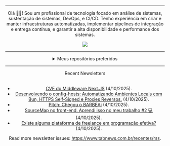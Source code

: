 <div align="center">
<hr>
<p>Olá 👋🏾! Sou um profissional de tecnologia focado em análise de sistemas, sustentação de sistemas, DevOps, e CI/CD. Tenho experiência em criar e manter infraestruturas automatizadas, implementar pipelines de integração e entrega contínua, e garantir a alta disponibilidade e performance dos sistemas.</p>
  <img src="https://media.giphy.com/media/yAGIvCiwPJn5C/giphy.gif">
<hr>
  <details>
  <summary>Meus repositórios preferidos</summary>
  <br />
  Alguns dos meus melhores repositórios:
  <br />
<br />
  <ul><li><a href=https://github.com/commitgeist/aluratube target="_blank" rel="noopener noreferrer">commitgeist/aluratube</a> (<b>0</b> ✨ and <b>0</b> 🍴): Aluratube - Desenvolvido durante a imersão React da Alura no final de 2022</li><li><a href=https://github.com/commitgeist/nlw-ia target="_blank" rel="noopener noreferrer">commitgeist/nlw-ia</a> (<b>0</b> ✨ and <b>0</b> 🍴): Projeto desenvolvido durante a NLW IA - Usando a API da OPENAI</li><li><a href=https://github.com/commitgeist/nlw-journey-ia target="_blank" rel="noopener noreferrer">commitgeist/nlw-journey-ia</a> (<b>0</b> ✨ and <b>0</b> 🍴): NLW IA - Agent de viagens usando python + langchain + GPT</li>
<li>More coming soon :).</li>
</ul>
  </details>
  <hr/>
    <summary>Recent Newsletters</summary>
  <br />
  <ul>
    <li><a href=https://www.tabnews.com.br/diogodevlou/cve-do-middleware-next-js target="_blank" rel="noopener noreferrer">CVE do Middleware Next.JS</a> (4/10/2025).</li><li><a href=https://www.tabnews.com.br/gabrieldevgl/desenvolvendo-o-config-hosts-automatizando-ambientes-locais-com-bun-https-self-signed-e-proxies-reversos target="_blank" rel="noopener noreferrer">Desenvolvendo o config-hosts: Automatizando Ambientes Locais com Bun, HTTPS Self-Signed e Proxies Reversos.</a> (4/10/2025).</li><li><a href=https://www.tabnews.com.br/Murilo222/chegou-o-barbeai target="_blank" rel="noopener noreferrer">Pitch: Chegou o BARBEAi</a> (4/10/2025).</li><li><a href=https://www.tabnews.com.br/devcarlosalberto/sourcemap-no-front-end-aprendi-isso-no-meu-trabalho-2 target="_blank" rel="noopener noreferrer">SourceMap no front-end. Aprendi isso no meu trabalho #2 💻</a> (4/10/2025).</li><li><a href=https://www.tabnews.com.br/eliassoares/existe-alguma-plataforma-de-freelance-em-programacao-efetiva target="_blank" rel="noopener noreferrer">Existe alguma plataforma de freelance em programação efetiva?</a> (4/10/2025).</li>
  </ul>
<p>Read more newsletter issues: <a href="https://www.tabnews.com.br/recentes/rss">https://www.tabnews.com.br/recentes/rss</a>.</p>
  </details>
